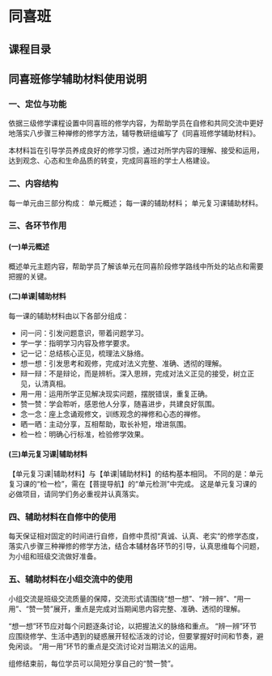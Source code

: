 # 同喜班

## 课程目录

<Slugs left='1-1/' />

## 同喜班修学辅助材料使用说明

### 一、定位与功能

依据三级修学课程设置中同喜班的修学内容，为帮助学员在自修和共同交流中更好地落实八步骤三种禅修的修学方法，辅导教研组编写了《同喜班修学辅助材料》。

本材料旨在引导学员养成良好的修学习惯，通过对所学内容的理解、接受和运用，达到观念、心态和生命品质的转变，完成同喜班的学士人格建设。

### 二、内容结构

每一单元由三部分构成：
单元概述；
每一课的辅助材料；
单元复习课辅助材料。

### 三、各环节作用

#### (一)单元概述

概述单元主题内容，帮助学员了解该单元在同喜阶段修学路线中所处的站点和需要把握的关键。

#### (二)单课|辅助材料

每一课的辅助材料由以下各部分组成：

- 问一问：引发问题意识，带着问题学习。
- 学一学：指明学习内容及修学要求。
- 记一记：总结核心正见，梳理法义脉络。
- 想一想：引发思考和观修，完成对法义完整、准确、透彻的理解。
- 辩一辩：不是辩论，而是辨析。深入思辨，完成对法义正见的接受，树立正见，认清真相。
- 用一用：运用所学正见解决现实问题，摆脱错误，重复正确。
- 赞一赞：学会聆听，感恩他人分享，随喜进步，共建良好氛围。
- 念一念：座上念诵观修文，训练观念的禅修和心态的禅修。
- 晒一晒：主动分享，互相帮助，取长补短，增进氛围。
- 检一检：明确心行标准，检验修学效果。

#### (三)单元复习课|辅助材料

【单元复习课|辅助材料】与【单课|辅助材料】的结构基本相同。
不同的是：单元复习课的“检一检”，需在【菩提导航】的“单元检测”中完成。
这是单元复习课的必做项目，请同学们务必重视并认真落实。

### 四、辅助材料在自修中的使用

每天保证相对固定的时间进行自修，自修中贯彻“真诚、认真、老实“的修学态度，落实八步骤三种禅修的修学方法，结合本辅材各环节的引导，认真思维每个问题，为小组和班级交流做好准备。

### 五、辅助材料在小组交流中的使用

小组交流是班级交流质量的保障，交流形式请围绕“想一想”、“辨一辨”、“用一用”、“赞一赞”展开，重点是完成对当期闻思内容完整、准确、透彻的理解。

“想一想”环节应对每个问题逐条讨论，以把握法义的脉络和重点。
“辨一辨”环节应围绕修学、生活中遇到的疑惑展开轻松活泼的讨论，但要掌握好时间和节奏，避免闲谈。
“用一用”环节的重点是交流讨论对当期法义的运用。

组修结束前，每位学员可以简短分享自己的“赞一赞”。
